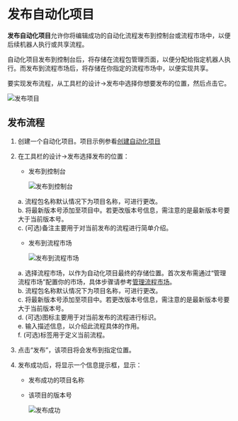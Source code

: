 # 发布自动化项目
**发布自动化项目**允许你将编辑成功的自动化流程发布到控制台或流程市场中，以便后续机器人执行或共享流程。

自动化项目发布到控制台后，将存储在流程包管理页面，以便分配给指定机器人执行。而发布到流程市场后，将存储在你指定的流程市场中，以便实现共享。

要实现发布流程，从工具栏的设计->发布中选择你想要发布的位置，然后点击它。

![发布项目](https://docimages.blob.core.chinacloudapi.cn/images/Studio/automationProject/publishProject/choosePosition.PNG)

## 发布流程
1. 创建一个自动化项目。项目示例参看[创建自动化项目](./CreateProject.md)
2. 在工具栏的设计->发布选择发布的位置：
    * 发布到控制台
    
        ![发布到控制台](https://docimages.blob.core.chinacloudapi.cn/images/Studio/automationProject/publishProject/publishToConsole.PNG)

    a. 流程包名称默认情况下为项目名称，可进行更改。</br>
    b. 将最新版本号添加至项目中。若更改版本号信息，需注意的是最新版本号要大于当前版本号。</br>
    c. (可选)备注主要用于对当前发布的流程进行简单介绍。

    * 发布到流程市场
    
        ![发布到流程市场](https://docimages.blob.core.chinacloudapi.cn/images/Studio/automationProject/publishProject/publishToFlowmarket.PNG)

    a. 选择流程市场，以作为自动化项目最终的存储位置。首次发布需通过“管理流程市场”配置你的市场，具体步骤请参考[管理流程市场](../Market.md)。</br>
    b. 流程包名称默认情况下为项目名称，可进行更改。</br>
    c. 将最新版本号添加至项目中。若更改版本号信息，需注意的是最新版本号要大于当前版本号。</br>
    d. (可选)图标主要用于对当前发布的流程进行标识。</br>
    e. 输入描述信息，以介绍此流程具体的作用。</br>
    f. (可选)标签用于定义当前流程。

3. 点击“发布”，该项目将会发布到指定位置。
4. 发布成功后，将显示一个信息提示框，显示：
    * 发布成功的项目名称
    * 该项目的版本号

        ![发布成功](https://docimages.blob.core.chinacloudapi.cn/images/Studio/automationProject/publishProject/publishSuccess.PNG)